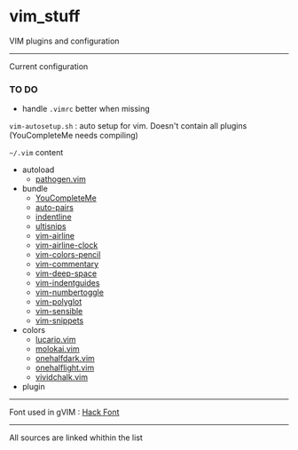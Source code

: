 # vim_stuff
VIM plugins and configuration

---

Current configuration

### TO DO
 * handle `.vimrc` better when missing

`vim-autosetup.sh` : auto setup for vim. Doesn't contain all plugins (YouCompleteMe needs compiling)

`~/.vim` content
* autoload
  * [pathogen.vim](https://github.com/tpope/vim-pathogen)
* bundle
  * [YouCompleteMe](https://github.com/Valloric/YouCompleteMe)
  * [auto-pairs](https://github.com/jiangmiao/auto-pairs)
  * [indentline](https://github.com/yggdroot/indentline)
  * [ultisnips](https://github.com/SirVer/ultisnips)
  * [vim-airline](https://github.com/bling/vim-airline)
  * [vim-airline-clock](https://github.com/enricobacis/vim-airline-clock)
  * [vim-colors-pencil](https://github.com/reedes/vim-colors-pencil)
  * [vim-commentary](https://github.com/tpope/vim-commentary)
  * [vim-deep-space](https://github.com/tyrannicaltoucan/vim-deep-space)
  * [vim-indentguides](https://github.com/thaerkh/vim-indentguides)
  * [vim-numbertoggle](https://github.com/jeffkreeftmeijer/vim-numbertoggle)
  * [vim-polyglot](https://github.com/sheerun/vim-polyglot)
  * [vim-sensible](https://github.com/tpope/vim-sensible)
  * [vim-snippets](https://github.com/honza/vim-snippets)
* colors
  * [lucario.vim](https://github.com/partounian/custom-lucario)
  * [molokai.vim](https://github.com/tomasr/molokai)
  * [onehalfdark.vim](https://github.com/sonph/onehalf/tree/master/vim/colors)
  * [onehalflight.vim](https://github.com/sonph/onehalf/tree/master/vim/colors)
  * [vividchalk.vim](https://github.com/tpope/vim-vividchalk)
* plugin
---

Font used in gVIM : [Hack Font](http://sourcefoundry.org/hack/)

---
All sources are linked whithin the list
